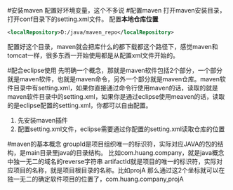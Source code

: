 #安装maven
配置好环境变量，这个不多说
#配置maven
打开maven安装目录，打开conf目录下的setting.xml文件。
配置**本地仓库位置**
``` xml
<localRepository>D:/java/maven_repo</localRepository>
```
配置好这个目录，maven就会把库什么的都下载都这个路径下，感觉maven和tomcat一样，很多东西一开始使用都是从配置xml文件开始的。

#配合eclipse使用
先明确一个概念，那就是maven软件包括2个部分，一个部分就是maven软件，也就是maven命令，另外一个部分就是maven仓库。maven软件目录中有setting.xml，如果你直接通过命令行使用maven的话，读取的就是maven软件目录中的setting.xml，如果你是通过eclipse使用meaven的话，读取的是eclipse配置的setting.xml，你都可以自由配置。
1. 先安装maven插件
2. 配置setting.xml文件，eclipse需要通过你配置的setting.xml读取仓库的位置

#maven的基本概念
groupId是项目组织唯一的标识符，实际对应JAVA的包的结构，是main目录里java的目录结构。
比如com.huang.company，就是java概念中独一无二的域名的reverse字符串
artifactId就是项目的唯一的标识符，实际对应项目的名称，就是项目根目录的名称。比如projA
那么通过这2个坐标就可以在独一无二的确定软件项目的位置了，com.huang.company,projA









